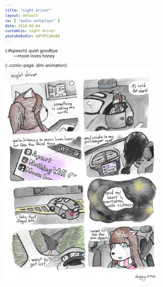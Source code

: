 ```yaml
---
title: "night driver"
layout: default
cw: [ "audio autoplays" ]
date: 2018-09-04
customCss: night-driver
youtubeAudio: q8TXFCpNuB4
---
```


{:#speech}
quiet goodbye  
  &emsp;&emsp;&mdash;moon loves honey

{:.comic-page .dim-animation}
![i don't want the happiness that comes from ignoring sorrow, i want the happiness that comes from living life](/img/night-driver/night-driver.jpg)

